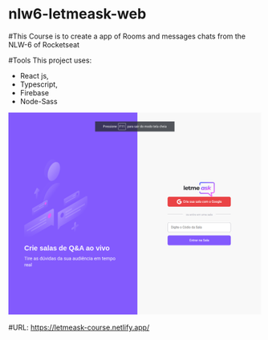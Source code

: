 # nlw6-letmeask-web

#This Course is to create a app of Rooms and messages chats from the NLW-6  of Rocketseat

#Tools
This project uses:
- React js, 
- Typescript,
-  Firebase
-  Node-Sass

<img src="/home-git.png" alt="My cool logo"/>

#URL:
  https://letmeask-course.netlify.app/

